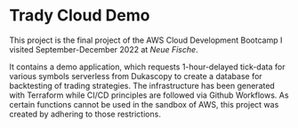 # Trady Cloud Demo

This project is the final project of the AWS Cloud Development Bootcamp I visited September-December 2022 at *Neue Fische*.

It contains a demo application, which requests 1-hour-delayed tick-data for various symbols serverless from Dukascopy to create a database for backtesting of trading strategies. The infrastructure has been generated with Terraform while CI/CD principles are followed via Github Workflows. As certain functions cannot be used in the sandbox of AWS, this project was created by adhering to those restrictions.
